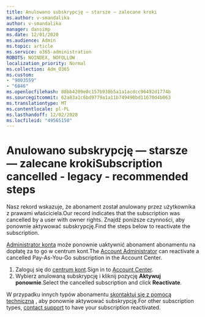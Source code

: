 ```yaml
---
title: Anulowano subskrypcję — starsze — zalecane kroki
ms.author: v-smandalika
author: v-smandalika
manager: dansimp
ms.date: 12/01/2020
ms.audience: Admin
ms.topic: article
ms.service: o365-administration
ROBOTS: NOINDEX, NOFOLLOW
localization_priority: Normal
ms.collection: Adm_O365
ms.custom:
- "9003559"
- "6846"
ms.openlocfilehash: 88bb4209e0c157b938b5a1a1acdcc96492d1774b
ms.sourcegitcommit: 62a83a1c6bd9779a1a11b749490bd11670d4b063
ms.translationtype: MT
ms.contentlocale: pl-PL
ms.lasthandoff: 12/02/2020
ms.locfileid: "49565150"
---
```

# <a name="subscription-cancelled---legacy---recommended-steps"></a><span data-ttu-id="b7b4b-102">Anulowano subskrypcję — starsze — zalecane kroki</span><span class="sxs-lookup"><span data-stu-id="b7b4b-102">Subscription cancelled - legacy - recommended steps</span></span>

<span data-ttu-id="b7b4b-103">Nasz rekord wskazuje, że abonament został anulowany przez użytkownika z prawami właściciela.</span><span class="sxs-lookup"><span data-stu-id="b7b4b-103">Our record indicates that the subscription was cancelled by a user with owner rights.</span></span> <span data-ttu-id="b7b4b-104">Znajdź poniższe czynności, aby ponownie aktywować subskrypcję.</span><span class="sxs-lookup"><span data-stu-id="b7b4b-104">Find the steps below to reactivate the subscription.</span></span>

<span data-ttu-id="b7b4b-105">[Administrator konta](https://docs.microsoft.com/azure/cost-management-billing/manage/billing-subscription-transfer?WT.mc_id=Portal-Microsoft_Azure_Support#whoisaa) może ponownie uaktywnić abonament abonamentu na dopłatę za to go w centrum kont.</span><span class="sxs-lookup"><span data-stu-id="b7b4b-105">The [Account Administrator](https://docs.microsoft.com/azure/cost-management-billing/manage/billing-subscription-transfer?WT.mc_id=Portal-Microsoft_Azure_Support#whoisaa) can reactivate a cancelled Pay-As-You-Go subscription in the Account Center.</span></span>

1. <span data-ttu-id="b7b4b-106">Zaloguj się do [centrum kont](https://account.azure.com/Subscriptions).</span><span class="sxs-lookup"><span data-stu-id="b7b4b-106">Sign in to [Account Center](https://account.azure.com/Subscriptions).</span></span>
2. <span data-ttu-id="b7b4b-107">Wybierz anulowaną subskrypcję i kliknij pozycję **Aktywuj ponownie**.</span><span class="sxs-lookup"><span data-stu-id="b7b4b-107">Select the cancelled subscription and click **Reactivate**.</span></span>

<span data-ttu-id="b7b4b-108">W przypadku innych typów abonamentu [skontaktuj się z pomocą techniczną](https://ms.portal.azure.com/#blade/Microsoft_Azure_Support/HelpAndSupportBlade/overview) , aby ponownie aktywować subskrypcję.</span><span class="sxs-lookup"><span data-stu-id="b7b4b-108">For other subscription types, [contact support](https://ms.portal.azure.com/#blade/Microsoft_Azure_Support/HelpAndSupportBlade/overview) to have your subscription reactivated.</span></span>
